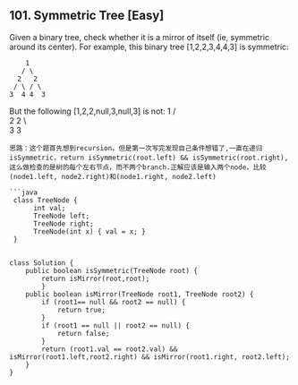 ## 101. Symmetric Tree [Easy]

Given a binary tree, check whether it is a mirror of itself (ie, symmetric around its center).
For example, this binary tree [1,2,2,3,4,4,3] is symmetric:
```
    1
   / \
  2   2
 / \ / \
3  4 4  3
```

But the following [1,2,2,null,3,null,3] is not:
    1
   / \
  2   2
   \   \
   3    3
```
思路：这个题首先想到recursion，但是第一次写完发现自己条件想错了,一直在递归isSymmetric，return isSymmetric(root.left) && isSymmetric(root.right), 这么做检查的是树的每个左右节点，而不两个branch.正解应该是输入两个node，比较(node1.left, node2.right)和(node1.right, node2.left)

```java
 class TreeNode {
      int val;
      TreeNode left;
      TreeNode right;
      TreeNode(int x) { val = x; }
 }


class Solution {
    public boolean isSymmetric(TreeNode root) {
        return isMirror(root,root);
        }
    public boolean isMirror(TreeNode root1, TreeNode root2) {
        if (root1== null && root2 == null) {
            return true;
        }
        if (root1 == null || root2 == null) {
            return false;
        }
        return (root1.val == root2.val) && isMirror(root1.left,root2.right) && isMirror(root1.right, root2.left);
    }
}
```